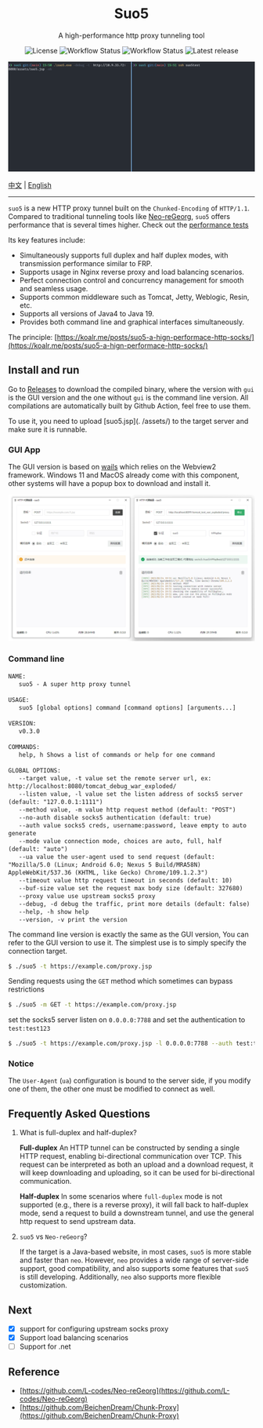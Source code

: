 <h1 align="center">Suo5</h1>

<p align="center">A high-performance http proxy tunneling tool</p>

<div align="center">

![License](https://img.shields.io/github/license/zema1/suo5)
![Workflow Status](https://img.shields.io/github/actions/workflow/status/zema1/suo5/release.yml?label=release)
![Workflow Status](https://img.shields.io/github/actions/workflow/status/zema1/suo5/test.yml?label=test)
![Latest release](https://img.shields.io/github/v/release/zema1/suo5?label=latest)

</div>

![experience](./tests/img/suo5.gif)

[中文](./README.md) | [English](./README_EN.md)

----

`suo5` is a new HTTP proxy tunnel built on the `Chunked-Encoding` of `HTTP/1.1`.
Compared to traditional tunneling tools like [Neo-reGeorg](https://github.com/L-codes/Neo-reGeorg),
`suo5` offers performance that is several times higher. Check out the [performance tests](./tests)

Its key features include:

- Simultaneously supports full duplex and half duplex modes, with transmission performance similar to FRP.
- Supports usage in Nginx reverse proxy and load balancing scenarios.
- Perfect connection control and concurrency management for smooth and seamless usage.
- Supports common middleware such as Tomcat, Jetty, Weblogic, Resin, etc.
- Supports all versions of Java4 to Java 19.
- Provides both command line and graphical interfaces simultaneously.
 
The principle: [https://koalr.me/posts/suo5-a-hign-performace-http-socks/](https://koalr.me/posts/suo5-a-hign-performace-http-socks/)

## Install and run

Go to [Releases](https://github.com/zema1/suo5/releases) to download the compiled binary, where the version with `gui`
is the GUI version and the one without `gui` is the command line version. All compilations are automatically built by
Github Action, feel free to use them.

To use it, you need to upload [suo5.jsp](. /assets/) to the target server and make sure it is runnable.

### GUI App

The GUI version is based on [wails](https://github.com/wailsapp/wails) which relies on the Webview2 framework.
Windows 11 and MacOS already come with this component, other systems will have a popup box to download and install it.

![gui.png](tests/img/gui.jpg)

### Command line

```text
NAME:
   suo5 - A super http proxy tunnel

USAGE:
   suo5 [global options] command [command options] [arguments...]

VERSION:
   v0.3.0

COMMANDS:
   help, h Shows a list of commands or help for one command

GLOBAL OPTIONS:
   --target value, -t value set the remote server url, ex: http://localhost:8080/tomcat_debug_war_exploded/
   --listen value, -l value set the listen address of socks5 server (default: "127.0.0.1:1111")
   --method value, -m value http request method (default: "POST")
   --no-auth disable socks5 authentication (default: true)
   --auth value socks5 creds, username:password, leave empty to auto generate
   --mode value connection mode, choices are auto, full, half (default: "auto")
   --ua value the user-agent used to send request (default: "Mozilla/5.0 (Linux; Android 6.0; Nexus 5 Build/MRA58N) AppleWebKit/537.36 (KHTML, like Gecko) Chrome/109.1.2.3")
   --timeout value http request timeout in seconds (default: 10)
   --buf-size value set the request max body size (default: 327680)
   --proxy value use upstream socks5 proxy
   --debug, -d debug the traffic, print more details (default: false)
   --help, -h show help
   --version, -v print the version
```

The command line version is exactly the same as the GUI version, You can refer to the GUI version to use it. The
simplest use is to simply specify the connection target.

```bash
$ ./suo5 -t https://example.com/proxy.jsp
```

Sending requests using the ``GET`` method which sometimes can bypass restrictions

```bash
$ ./suo5 -m GET -t https://example.com/proxy.jsp
```

set the socks5 server listen on `0.0.0.0:7788` and set the authentication to `test:test123`

```bash
$ ./suo5 -t https://example.com/proxy.jsp -l 0.0.0.0:7788 --auth test:test123
```

### Notice

The `User-Agent` (`ua`) configuration is bound to the server side, if you modify one of them, the other one must be
modified to connect as well.

## Frequently Asked Questions

1. What is full-duplex and half-duplex?

   **Full-duplex** An HTTP tunnel can be constructed by sending a single HTTP request, enabling bi-directional communication over TCP. This request can be interpreted as both an upload and a download request, it will keep downloading and uploading, so it can be used for bi-directional communication.

   **Half-duplex** In some scenarios where `full-duplex` mode is not supported (e.g., there is a reverse proxy),
   it will fall back to half-duplex mode, send a request to build a downstream tunnel, and use the general http request to send upstream data.

2. `suo5` vs `Neo-reGeorg`?

   If the target is a Java-based website, in most cases, `suo5` is more stable and faster than `neo`. However, `neo` provides a wide range of server-side support, good compatibility, and also supports some features that `suo5` is still developing. Additionally, `neo` also supports more flexible customization.

## Next

- [x] support for configuring upstream socks proxy
- [x] Support load balancing scenarios
- [ ] Support for .net

## Reference

- [https://github.com/L-codes/Neo-reGeorg](https://github.com/L-codes/Neo-reGeorg)
- [https://github.com/BeichenDream/Chunk-Proxy](https://github.com/BeichenDream/Chunk-Proxy)